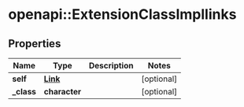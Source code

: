 # openapi::ExtensionClassImpllinks


## Properties
Name | Type | Description | Notes
------------ | ------------- | ------------- | -------------
**self** | [**Link**](Link.md) |  | [optional] 
**_class** | **character** |  | [optional] 


